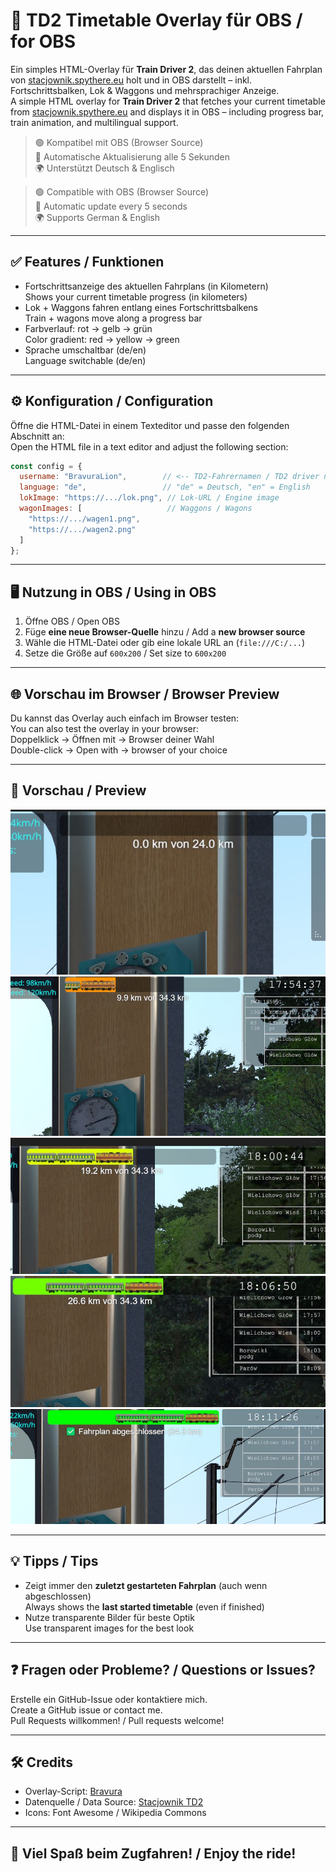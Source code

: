 # 🚆 TD2 Timetable Overlay für OBS / for OBS

Ein simples HTML-Overlay für **Train Driver 2**, das deinen aktuellen Fahrplan von [stacjownik.spythere.eu](https://stacjownik.spythere.eu) holt und in OBS darstellt – inkl. Fortschrittsbalken, Lok & Waggons und mehrsprachiger Anzeige.  
A simple HTML overlay for **Train Driver 2** that fetches your current timetable from [stacjownik.spythere.eu](https://stacjownik.spythere.eu) and displays it in OBS – including progress bar, train animation, and multilingual support.

> 🟢 Kompatibel mit OBS (Browser Source)  
> 🔄 Automatische Aktualisierung alle 5 Sekunden  
> 🌍 Unterstützt Deutsch & Englisch  

> 🟢 Compatible with OBS (Browser Source)  
> 🔄 Automatic update every 5 seconds  
> 🌍 Supports German & English

---

## ✅ Features / Funktionen

- Fortschrittsanzeige des aktuellen Fahrplans (in Kilometern)  
  Shows your current timetable progress (in kilometers)
- Lok + Waggons fahren entlang eines Fortschrittsbalkens  
  Train + wagons move along a progress bar
- Farbverlauf: rot → gelb → grün  
  Color gradient: red → yellow → green
- Sprache umschaltbar (de/en)  
  Language switchable (de/en)

---

## ⚙️ Konfiguration / Configuration

Öffne die HTML-Datei in einem Texteditor und passe den folgenden Abschnitt an:  
Open the HTML file in a text editor and adjust the following section:

```js
const config = {
  username: "BravuraLion",        // <-- TD2-Fahrernamen / TD2 driver name
  language: "de",                 // "de" = Deutsch, "en" = English
  lokImage: "https://.../lok.png", // Lok-URL / Engine image
  wagonImages: [                   // Waggons / Wagons
    "https://.../wagen1.png",
    "https://.../wagen2.png"
  ]
};
```

---

## 🖥️ Nutzung in OBS / Using in OBS

1. Öffne OBS / Open OBS  
2. Füge **eine neue Browser-Quelle** hinzu / Add a **new browser source**  
3. Wähle die HTML-Datei oder gib eine lokale URL an (`file:///C:/...`)  
4. Setze die Größe auf `600x200` / Set size to `600x200`

---

## 🌐 Vorschau im Browser / Browser Preview

Du kannst das Overlay auch einfach im Browser testen:  
You can also test the overlay in your browser:  
Doppelklick → Öffnen mit → Browser deiner Wahl  
Double-click → Open with → browser of your choice

---

## 📸 Vorschau / Preview

![Vorschau 1](https://github.com/bravuralion/TD2-Tools/blob/main/OBS/timetable%20overlay/IMG/2025-07-23%2017_36_10-Projector%20-%20Preview.jpg)
![Vorschau 2](https://github.com/bravuralion/TD2-Tools/blob/main/OBS/timetable%20overlay/IMG/2025-07-23%2017_54_42-Projector%20-%20Preview.jpg)
![Vorschau 3](https://github.com/bravuralion/TD2-Tools/blob/main/OBS/timetable%20overlay/IMG/2025-07-23%2018_00_48-Projector%20-%20Preview.jpg)
![Vorschau 4](https://github.com/bravuralion/TD2-Tools/blob/main/OBS/timetable%20overlay/IMG/2025-07-23%2018_06_54-Projector%20-%20Preview.jpg)
![Vorschau 5](https://github.com/bravuralion/TD2-Tools/blob/main/OBS/timetable%20overlay/IMG/2025-07-23%2018_11_31-Projector%20-%20Preview.jpg)

---

## 💡 Tipps / Tips

- Zeigt immer den **zuletzt gestarteten Fahrplan** (auch wenn abgeschlossen)  
  Always shows the **last started timetable** (even if finished)
- Nutze transparente Bilder für beste Optik  
  Use transparent images for the best look

---

## ❓ Fragen oder Probleme? / Questions or Issues?

Erstelle ein GitHub-Issue oder kontaktiere mich.  
Create a GitHub issue or contact me.  
Pull Requests willkommen! / Pull requests welcome!

---

## 🛠 Credits

- Overlay-Script: [Bravura](https://github.com/bravuralion)
- Datenquelle / Data Source: [Stacjownik TD2](https://stacjownik.spythere.eu)
- Icons: Font Awesome / Wikipedia Commons

---

## 🚂 Viel Spaß beim Zugfahren! / Enjoy the ride!